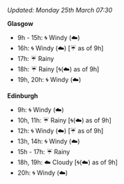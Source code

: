 *Updated: Monday 25th March 07:30*

**Glasgow**

* 9h - 15h: :cyclone: Windy (:cloud:)
* 16h: :cyclone: Windy (:cloud:) [:umbrella: as of 9h]
* 17h: :umbrella: Rainy
* 18h: :umbrella: Rainy [:cyclone:(:cloud:) as of 9h]
* 19h, 20h: :cyclone: Windy (:cloud:)

**Edinburgh**

* 9h: :cyclone: Windy (:cloud:)
* 10h, 11h: :umbrella: Rainy [:cyclone:(:cloud:) as of 9h]
* 12h: :cyclone: Windy (:cloud:) [:umbrella: as of 9h]
* 13h, 14h: :cyclone: Windy (:cloud:)
* 15h - 17h: :umbrella: Rainy
* 18h, 19h: :cloud: Cloudy [:cyclone:(:cloud:) as of 9h]
* 20h: :cyclone: Windy (:cloud:)
